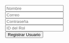 <form action="insertar.php" method="POST">
  <input type="text" name="nombre" placeholder="Nombre"><br>
  <input type="email" name="email" placeholder="Correo"><br>
  <input type="password" name="clave" placeholder="Contraseña"><br>
  <input type="number" name="rolid" placeholder="ID del Rol"><br>
  <button type="submit">Registrar Usuario</button>
</form>
